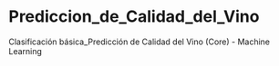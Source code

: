 # Prediccion_de_Calidad_del_Vino
Clasificación básica_Predicción de Calidad del Vino (Core) - Machine Learning
